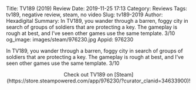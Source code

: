 Title: TV189 (2019) Review
Date: 2019-11-25 17:13
Category: Reviews
Tags: tv189, negative review, steam, no video
Slug: tv189-2019
Author: Hexadigital
Summary: In TV189, you wander through a barren, foggy city in search of groups of soldiers that are protecting a key. The gameplay is rough at best, and I’ve seen other games use the same template. 3/10
og_image: images/steam/976230.jpg
Appid: 976230

In TV189, you wander through a barren, foggy city in search of groups of soldiers that are protecting a key. The gameplay is rough at best, and I’ve seen other games use the same template. 3/10

<center>Check out TV189 on [Steam](https://store.steampowered.com/app/976230/?curator_clanid=34633900)!</center>
